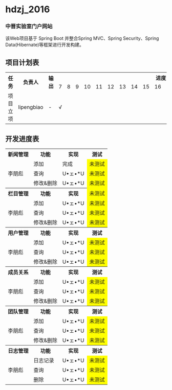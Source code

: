 # hdzj_2016
### 中晋实验室门户网站
该Web项目基于 Spring Boot 并整合Spring MVC、Spring Security、Spring  Data(Hibernate)等框架进行开发构建。

## 项目计划表
<table class = "table table-condensed">
    <tr>
        <th rowspan = "2">任务</th>
        <th rowspan = "2">负责人</th>
        <th rowspan = "2">输出</th>
        <th colspan = "20">进度 (月份)</th>
        <th rowspan = "2">备注</th>
    </tr>
    <tr>
        <td>7</td><td>8</td><td>9</td><td>10</td><td>11</td><td>12</td><td>13</td><td>14</td><td>15</td><td>16</td><td>17</td><td>18</td><td>19</td><td>20</td><td>21</td><td>22</td><td>23</td><td>24</td><td>25</td><td>26</td>
    </tr>
    <tr>
        <td>项目立项</td>
        <td>lipengbiao</td>
        <td>-</td>
        <td>√</td><td></td><td></td><td></td><td></td><td></td><td></td><td></td><td></td><td></td><td></td><td></td><td></td><td></td><td></td><td></td><td></td><td></td><td></td><td></td>
        <td>-</td>
    </tr>
</table>

## 开发进度表
<table>
    <tr>
        <th>新闻管理</th>
        <th>功能</th>
        <th>实现</th>
        <th>测试</th>
    </tr>
    <tr>
        <td rowspan = "3">李朋彪</td>
        <td>添加</td>
        <td>完成</td>
        <td bgcolor= Yellow>未测试</td>
    </tr>
    <tr>
        <td>查询</td>
        <td>U•ェ•*U</td>
        <td bgcolor= Yellow>未测试</td>
    </tr>
    <tr>
        <td>修改&删除</td>
        <td>U•ェ•*U</td>
        <td bgcolor= Yellow>未测试</td>
    </tr>
        <tr>
        <th>栏目管理</th>
        <th>功能</th>
        <th>实现</th>
        <td bgcolor= Yellow>未测试</td>
    </tr>
    <tr>
        <td rowspan = "3">李朋彪</td>
        <td>添加</td>
        <td>U•ェ•*U</td>
        <td bgcolor= Yellow>未测试</td>
    </tr>
    <tr>
        <td>查询</td>
        <td>U•ェ•*U</td>
        <td bgcolor= Yellow>未测试</td>
    </tr>
    <tr>
        <td>修改&删除</td>
        <td>U•ェ•*U</td>
        <td bgcolor= Yellow>未测试</td>
    </tr>
        <tr>
        <th>用户管理</th>
        <th>功能</th>
        <th>实现</th>
        <th>测试</th>
    </tr>
    <tr>
        <td rowspan = "3">李朋彪</td>
        <td>添加</td>
        <td>U•ェ•*U</td>
        <td bgcolor= Yellow>未测试</td>
    </tr>
    <tr>
        <td>查询</td>
        <td>U•ェ•*U</td>
        <td bgcolor= Yellow>未测试</td>
    </tr>
    <tr>
        <td>修改&删除</td>
        <td>U•ェ•*U</td>
        <td bgcolor= Yellow>未测试</td>
    </tr>
        <tr>
        <th>成员关系</th>
        <th>功能</th>
        <th>实现</th>
        <th>测试</th>
    </tr>
    <tr>
        <td rowspan = "3">李朋彪</td>
        <td>添加</td>
        <td>U•ェ•*U</td>
        <td bgcolor= Yellow>未测试</td>
    </tr>
    <tr>
        <td>查询</td>
        <td>U•ェ•*U</td>
        <td bgcolor= Yellow>未测试</td>
    </tr>
    <tr>
        <td>修改&删除</td>
        <td>U•ェ•*U</td>
        <td bgcolor= Yellow>未测试</td>
    </tr>
        <tr>
        <th>团队管理</th>
        <th>功能</th>
        <th>实现</th>
        <th>测试</th>
    </tr>
    <tr>
        <td rowspan = "3">李朋彪</td>
        <td>添加</td>
        <td>U•ェ•*U</td>
        <td bgcolor= Yellow>未测试</td>
    </tr>
    <tr>
        <td>查询</td>
        <td>U•ェ•*U</td>
        <td bgcolor= Yellow>未测试</td>
    </tr>
    <tr>
        <td>修改&删除</td>
        <td>U•ェ•*U</td>
        <td bgcolor= Yellow>未测试</td>
    </tr>
        <tr>
        <th>日志管理</th>
        <th>功能</th>
        <th>实现</th>
        <th>测试</th>
    </tr>
    <tr>
        <td rowspan = "3">李朋彪</td>
        <td>日志记录</td>
        <td>U•ェ•*U</td>
        <td bgcolor= Yellow>未测试</td>
    </tr>
    <tr>
        <td>查询</td>
        <td>U•ェ•*U</td>
        <td bgcolor= Yellow>未测试</td>
    </tr>
    <tr>
        <td>删除</td>
        <td>U•ェ•*U</td>
        <td bgcolor= Yellow>未测试</td>
    </tr>
</table>
